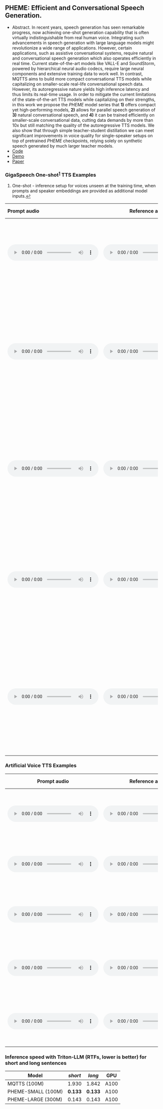## PHEME: Efficient and Conversational Speech Generation.

 - Abstract. In recent years, speech generation has seen remarkable progress, now achieving one-shot generation capability that is often virtually indistinguishable from real human voice. Integrating such advancements in speech generation with large language models might revolutionize a wide range of applications. However, certain applications, such as assistive conversational systems, require natural and conversational speech generation which also operates efficiently in real time. Current state-of-the-art models like VALL-E and SoundStorm, powered by hierarchical neural audio codecs, require large neural components and extensive training data to work well. In contrast, MQTTS aims to build more compact conversational TTS models while capitalizing on smaller-scale real-life conversational speech data. However, its autoregressive nature yields high inference latency and thus limits its real-time usage. In order to mitigate the current limitations of the state-of-the-art TTS models while capitalizing on their strengths, in this work we propose the *PHEME* model series that **1)** offers compact yet high-performing models, **2)** allows for parallel speech generation of **3)** natural conversational speech, and **4)** it can be trained efficiently on smaller-scale conversational data, cutting data demands by more than 10x but still matching the quality of the autoregressive TTS models. We also show that through simple teacher-student distillation we can meet significant improvements in voice quality for single-speaker setups on top of pretrained *PHEME* checkpoints, relying solely on synthetic speech generated by much larger teacher models.
 - [Code](https://github.com/PolyAI-LDN/pheme)
 - [Demo](https://huggingface.co/spaces/PolyAI/pheme)
 - [Paper](https://arxiv.org/pdf/2401.02839.pdf)


### GigaSpeech One-shot<sup id="fnref1"><a href="#fn1" title="see footnote">1</a></sup> TTS Examples
<div>
  <ol class="footnotes">
    <li id="fn1">
      One-shot - inference setup for voices unseen at the training time, when prompts and speaker embeddings are provided as additional model inputs.<a href="#fnref1" title="Back to text">↩</a>
    </li>
  </ol>
</div>


| Prompt audio                                                 | Reference audio                                              | PHEME (100M)                                                 | PHEME (300M) no speaker embeddings                           | PHEME (300M)                                                 | Prompt text                                                  | Reference text                                               |
| :----------------------------------------------------------- | ------------------------------------------------------------ | ------------------------------------------------------------ | ------------------------------------------------------------ | ------------------------------------------------------------ | ------------------------------------------------------------ | ------------------------------------------------------------ |
| <audio src="samples/gigaspeech/YOU1000000044_S0000798.wav" type="audio/wav" controls preload></audio> | <audio src="samples/gigaspeech/YOU1000000044_S0000799.wav" type="audio/wav" controls preload></audio> | <audio src="samples/pheme-100/209.wav" type="audio/wav" controls preload></audio> | <audio src="samples/pheme-no-spkr-300/209.wav" type="audio/wav" controls preload></audio> | <audio src="samples/pheme-300/209.wav" type="audio/wav" controls preload></audio> | let's just say in her own words, once i sat down and watched it i never moved, i w     as enthralled by it. | and she told me the next time she went back she would take me with her. and i waited, of      course, like i said, thirteen years. |
| <audio src="samples/gigaspeech/POD1000000004_S0000246.wav" type="audio/wav" controls preload></audio> | <audio src="samples/gigaspeech/POD1000000004_S0000247.wav" type="audio/wav" controls preload></audio> | <audio src="samples/pheme-100/019.wav" type="audio/wav" controls preload></audio> | <audio src="samples/pheme-no-spkr-300/019.wav" type="audio/wav" controls preload></audio> | <audio src="samples/pheme-300/019.wav" type="audio/wav" controls preload></audio> | in early twenty-twenty, blue apron put the word out that it was interested in possibly getting scooped up. maybe by a big grocery chain. or someone else with deep pockets who wanted to      own a meal kit delivery business. | at the same time, garcia says, the company acted like it was in turnaround mode. it decid     ed to streamline operations, including shutting down its fulfillment center in texas |
| <audio src="samples/gigaspeech/POD1000000018_S0000253.wav" type="audio/wav" controls preload></audio> | <audio src="samples/gigaspeech/POD1000000018_S0000254.wav" type="audio/wav" controls preload></audio> | <audio src="samples/pheme-100/042.wav" type="audio/wav" controls preload></audio> | <audio src="samples/pheme-no-spkr-300/042.wav" type="audio/wav" controls preload></audio> | <audio src="samples/pheme-300/042.wav" type="audio/wav" controls preload></audio> | aside from influencing basically everyone who matters he was one of the first if not, in fact the first artist to bring an electric guitar player with him on to the grand oleopry stag     e. | if you want to call it a honky tonk, and it happened after ernest tubb. it was influenced      by ernest tubb. before i get to the story and episode, i'd like to address one other thing. |
| <audio src="samples/gigaspeech/POD1000000048_S0000035.wav" type="audio/wav" controls preload></audio> | <audio src="samples/gigaspeech/POD1000000048_S0000036.wav" type="audio/wav" controls preload></audio> | <audio src="samples/pheme-100/080.wav" type="audio/wav" controls preload></audio> | <audio src="samples/pheme-no-spkr-300/080.wav" type="audio/wav" controls preload></audio> | <audio src="samples/pheme-300/080.wav" type="audio/wav" controls preload></audio> | so it's ah i think there's a range of risks, but generally speaking ah there's goi     ng to be a study increase in the floor of the skill level as these ah a i technologies diffuse. | that is, there will be more and more ah capabilities available to people at the bottom of      the scale, that is individuals as well as people with more access to computing power, ah money, and data at the higher end. |
| <audio src="samples/gigaspeech/YOU1000000006_S0000051.wav" type="audio/wav" controls preload></audio> | <audio src="samples/gigaspeech/YOU1000000006_S0000052.wav" type="audio/wav" controls preload></audio> | <audio src="samples/pheme-100/188.wav" type="audio/wav" controls preload></audio> | <audio src="samples/pheme-no-spkr-300/188.wav" type="audio/wav" controls preload></audio> | <audio src="samples/pheme-300/188.wav" type="audio/wav" controls preload></audio> | so after they put in their name, phone number, email address onto your landing pag     e. where would you like to send them? would you like to send them to your facebook page your website? | book an appointment to a buyer on facebook messenger bot, a seller messenger bot. where w     ould you like to send them? so for this example i'm just gonna say book an appointment. |



### Artificial Voice TTS Examples 

| Prompt audio                                                 | Reference audio                                              | PHEME (300M) no training on artificial voice                 | PHEME (300M)                                                 | Prompt text                                                  | Reference text                                               |
| ------------------------------------------------------------ | ------------------------------------------------------------ | ------------------------------------------------------------ | ------------------------------------------------------------ | ------------------------------------------------------------ | ------------------------------------------------------------ |
| <audio src="samples/empress/46.wav" type="audio/wav" controls preload></audio> | <audio src="samples/empress/269.wav" type="audio/wav" controls preload></audio> | <audio src="samples/pheme-no-empress-300/270.wav" type="audio/wav" controls preload></audio> | <audio src="samples/pheme-empress-300/270.wav" type="audio/wav" controls preload></audio> | Our garden terrace is a lovely spot for afternoon tea.       | The city’s ghost walk is a spooky and fascinating evening adventure. |
| <audio src="samples/empress/29.wav" type="audio/wav" controls preload></audio> | <audio src="samples/empress/234.wav" type="audio/wav" controls preload></audio> | <audio src="samples/pheme-no-empress-300/235.wav" type="audio/wav" controls preload></audio> | <audio src="samples/pheme-empress-300/235.wav" type="audio/wav" controls preload></audio> | If you need a quiet place to work, our library is just perfect. | Our hotel’s evening bonfires are a great place to socialize. |
| <audio src="samples/empress/114.wav" type="audio/wav" controls preload></audio> | <audio src="samples/empress/242.wav" type="audio/wav" controls preload></audio> | <audio src="samples/pheme-no-empress-300/243.wav" type="audio/wav" controls preload></audio> | <audio src="samples/pheme-empress-300/243.wav" type="audio/wav" controls preload></audio> | There’s a delightful chocolate factory tour, great for families. | Our rooftop jazz nights feature some of the best local talent. |
| <audio src="samples/empress/161.wav" type="audio/wav" controls preload></audio> | <audio src="samples/empress/226.wav" type="audio/wav" controls preload></audio> | <audio src="samples/pheme-no-empress-300/227.wav" type="audio/wav" controls preload></audio> | <audio src="samples/pheme-empress-300/227.wav" type="audio/wav" controls preload></audio> | The rooftop bar hosts a live DJ on Friday nights.            | Our in-house sommelier leads an exquisite wine and cheese pairing event. |
| <audio src="samples/empress/148.wav" type="audio/wav" controls preload></audio> | <audio src="samples/empress/189.wav" type="audio/wav" controls preload></audio> | <audio src="samples/pheme-no-empress-300/190.wav" type="audio/wav" controls preload></audio> | <audio src="samples/pheme-empress-300/190.wav" type="audio/wav" controls preload></audio> | The comedy club in town is known for its hilarious acts.     | The annual food fair showcases the best of local cuisine.    |

### Inference speed with Triton-LLM (RTFs, lower is better) for short and long sentences

| Model              | *short*   | *long*    | GPU    |
| ------------------ | --------- | --------- |--------- |
| MQTTS (100M)       | 1.930     | 1.842     | A100  |
| PHEME-SMALL (100M) | **0.133** | **0.133** | A100   |
| PHEME-LARGE (300M) | 0.143     | 0.143     | A100     |

